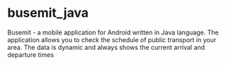 # busemit_java

Busemit - a mobile application for Android written in Java language. The application allows you to check the schedule of public transport in your area. The data is dynamic and always shows the current arrival and departure times
